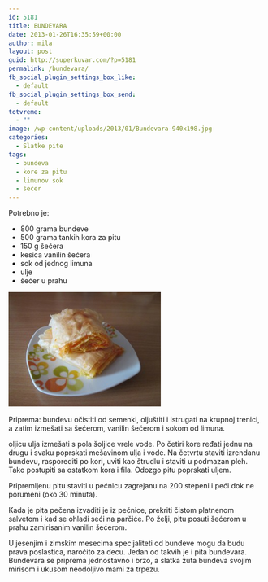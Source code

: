 ```yaml
---
id: 5181
title: BUNDEVARA
date: 2013-01-26T16:35:59+00:00
author: mila
layout: post
guid: http://superkuvar.com/?p=5181
permalink: /bundevara/
fb_social_plugin_settings_box_like:
  - default
fb_social_plugin_settings_box_send:
  - default
totvreme:
  - ""
image: /wp-content/uploads/2013/01/Bundevara-940x198.jpg
categories:
  - Slatke pite
tags:
  - bundeva
  - kore za pitu
  - limunov sok
  - šećer
---
```

Potrebno je:

  * 800 grama bundeve
  * 500 grama tankih kora za pitu
  * 150 g šećera
  * kesica vanilin šećera
  * sok od jednog limuna
  * ulje
  * šećer u prahu

<img class="alignnone size-medium wp-image-5182" src="/wp-content/uploads/2013/01/Bundevara-300x225.jpg" alt="Bundevara" width="300" height="225" /> 

Priprema: bundevu očistiti od semenki, oljuštiti i istrugati na krupnoj trenici, a zatim izmešati sa šećerom, vanilin šećerom i sokom od limuna.

 oljicu ulja izmešati s pola šoljice vrele vode. Po četiri kore ređati jednu na drugu i svaku poprskati mešavinom ulja i vode. Na četvrtu staviti izrendanu bundevu, rasporediti po kori, uviti kao štrudlu i staviti u podmazan pleh. Tako postupiti sa ostatkom kora i fila. Odozgo pitu poprskati uljem.

Pripremljenu pitu staviti u pećnicu zagrejanu na 200 stepeni i peći dok ne porumeni (oko 30 minuta).

Kada je pita pečena izvaditi je iz pećnice, prekriti čistom platnenom salvetom i kad se ohladi seći na parčiće. Po želji, pitu posuti šećerom u prahu zamirisanim vanilin šećerom.

U jesenjim i zimskim mesecima specijaliteti od bundeve mogu da budu prava poslastica, naročito za decu. Jedan od takvih je i pita bundevara. Bundevara se priprema jednostavno i brzo, a slatka žuta bundeva svojim mirisom i ukusom neodoljivo mami za trpezu.